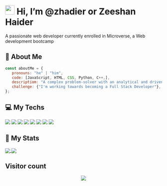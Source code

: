# <img src="https://raw.githubusercontent.com/MartinHeinz/MartinHeinz/master/wave.gif" width="30px"> Hi, I’m @zhadier or Zeeshan Haider
 A passionate web developer currently enrolled in Microverse, a Web development bootcamp

 
## 👀 About Me

```javascript
const aboutMe = {
   pronouns: "he" | "him",
   code: [JavaScript, HTML, CSS, Python, C++,],
   descriptiom: "A complex problem-solver with an analytical and driven mindset looking for remote opportunities.",
   challenge: {"I'm working towards becoming a Full Stack Developer"},
};
```


## 💻 My Techs
<img src = "https://img.shields.io/badge/-HTML5-E34F26?style=flat&logo=html5&logoColor=white"> <img src = "https://img.shields.io/badge/-CSS3-1572B6?style=flat&logo=css3&logoColor=white">
<img src="https://img.shields.io/badge/-Bootstrap-563D7C?style=flat&logo=bootstrap&logoColor=white">
<img src="https://img.shields.io/badge/-JavaScript-eed718?style=flat&logo=javascript&logoColor=ffffff">
<img src="https://img.shields.io/badge/-Sass-cc6699?style=flat&logo=sass&logoColor=ffffff">
<img src="http://img.shields.io/badge/-Git-F1502F?style=flat&logo=git&logoColor=FFFFFF">
<img src="http://img.shields.io/badge/-Github-000000?style=flat&logo=github&logoColor=FFFFFF">
<img src="http://img.shields.io/badge/-VS%20Code-007ACC?style=flat&logo=visual%20studio%20code&logoColor=white">


## 🥇 My Stats
<a href="https://github.com/zhadier/zhadier">
  <img align="center" src='https://github-readme-stats.vercel.app/api?username=zhadier&show_icons=true&theme=radical' />
</a>
<a href="https://github.com/zhadier/zhadier">
  <img align="center" src="https://github-readme-stats.vercel.app/api/top-langs/?username=zhadier&hide=Shell,Ruby,&show_icons=true&theme=radical&exclude_repo=Benford-Bot-Detector,Image-Classification-using-KNN-classifier" />
</a>


##  Visitor count
<p align="center"> 
  <img src="https://profile-counter.glitch.me/zhadier/count.svg" />
</p>
<!---
zhadier/zhadier is a ✨ special ✨ repository because its `README.md` (this file) appears on your GitHub profile.
You can click the Preview link to take a look at your changes.
--->

